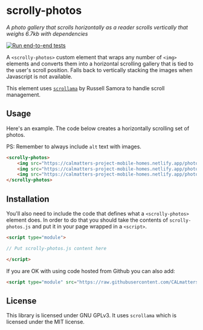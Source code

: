 # scrolly-photos

_A photo gallery that scrolls horizontally as a reader scrolls vertically that weighs 6.7kb with dependencies_

[![Run end-to-end tests](https://github.com/CALmatters/scrolly-photos/actions/workflows/test.yml/badge.svg)](https://github.com/CALmatters/scrolly-photos/actions/workflows/test.yml)

A <code>&lt;scrolly-photos&gt;</code> custom element that wraps any number of <code>&lt;img&gt;</code> elements and converts them into a horizontal scrolling gallery that is tied to the user's scroll position. Falls back to vertically stacking the images when Javascript is not available.

This element uses <a href="https://pudding.cool/process/introducing-scrollama/"><code>scrollama</code></a> by Russell Samora to handle scroll management.

## Usage

Here's an example. The code below creates a horizontally scrolling set of photos.

PS: Remember to always include <code>alt</code> text with images.

```html
<scrolly-photos>
    <img src="https://calmatters-project-mobile-homes.netlify.app/photos/Stockton Mobile Home Park Second Visit MG 05.jpg" alt="Bobby Riley, 87, at his home at a mobile home park in Stockton on Jan. 27, 2023. Riley has been using a generator for electricity and relying on bottled water, as his park currently doesn't provide those services. Photo by Miguel Gutierrez Jr., CalMatters">
    <img src="https://calmatters-project-mobile-homes.netlify.app/photos/Stockton Mobile Home Park Second Visit MG 06.jpg" alt="Bobby Riley has been relying on bottled water for drinking and washing dishes, as his mobile home park currently doesn't provide those services. Jan. 27, 2023. Photo by Miguel Gutierrez Jr., CalMatters">
    <img src="https://calmatters-project-mobile-homes.netlify.app/photos/Stockton Mobile Home Park Second Visit MG 13.jpg" alt="Bobby Riley, 87, at his home at a mobile home park in Stockton on Jan. 27, 2023. Riley has been using a generator for electricity and relying on bottled water, as his park currently doesn't provide those services. Photo by Miguel Gutierrez Jr., CalMatters">
</scrolly-photos>
```

## Installation

You'll also need to include the code that defines what a `<scrolly-photos>` element does. In order to do that you should take the contents of `scrolly-photos.js` and put it in your page wrapped in a `<script>`.
```html
<script type="module">

// Put scrolly-photos.js content here

</script>
````

If you are OK with using code hosted from Github you can also add:
```html
<script type="module" src="https://raw.githubusercontent.com/CALmatters/scrolly-photos/main/scrolly-photos.js"></script>
```

## License

This library is licensed under GNU GPLv3. It uses `scrollama` which is licensed under the MIT license.

